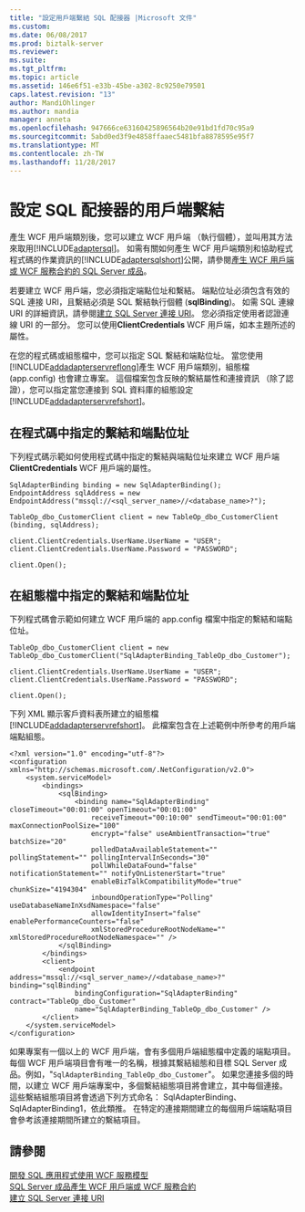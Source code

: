 ```yaml
---
title: "設定用戶端繫結 SQL 配接器 |Microsoft 文件"
ms.custom: 
ms.date: 06/08/2017
ms.prod: biztalk-server
ms.reviewer: 
ms.suite: 
ms.tgt_pltfrm: 
ms.topic: article
ms.assetid: 146e6f51-e33b-45be-a302-8c9250e79501
caps.latest.revision: "13"
author: MandiOhlinger
ms.author: mandia
manager: anneta
ms.openlocfilehash: 947666ce63160425896564b20e91bd1fd70c95a9
ms.sourcegitcommit: 5abd0ed3f9e4858ffaaec5481bfa8878595e95f7
ms.translationtype: MT
ms.contentlocale: zh-TW
ms.lasthandoff: 11/28/2017
---
```

# <a name="configure-a-client-binding-for-the-sql-adapter"></a>設定 SQL 配接器的用戶端繫結
產生 WCF 用戶端類別後，您可以建立 WCF 用戶端 （執行個體），並叫用其方法來取用[!INCLUDE[adaptersql](../../includes/adaptersql-md.md)]。 如需有關如何產生 WCF 用戶端類別和協助程式程式碼的作業資訊的[!INCLUDE[adaptersqlshort](../../includes/adaptersqlshort-md.md)]公開，請參閱[產生 WCF 用戶端或 WCF 服務合約的 SQL Server 成品](../../adapters-and-accelerators/adapter-sql/generate-a-wcf-client-or-wcf-service-contract-for-sql-server-artifacts.md)。  
  
 若要建立 WCF 用戶端，您必須指定端點位址和繫結。 端點位址必須包含有效的 SQL 連接 URI，且繫結必須是 SQL 繫結執行個體 (**sqlBinding**)。 如需 SQL 連線 URI 的詳細資訊，請參閱[建立 SQL Server 連接 URI](../../adapters-and-accelerators/adapter-sql/create-the-sql-server-connection-uri.md)。 您必須指定使用者認證連線 URI 的一部分。 您可以使用**ClientCredentials** WCF 用戶端，如本主題所述的屬性。  
  
 在您的程式碼或組態檔中，您可以指定 SQL 繫結和端點位址。 當您使用[!INCLUDE[addadapterservreflong](../../includes/addadapterservreflong-md.md)]產生 WCF 用戶端類別，組態檔 (app.config) 也會建立專案。 這個檔案包含反映的繫結屬性和連接資訊 （除了認證），您可以指定當您連接到 SQL 資料庫的組態設定[!INCLUDE[addadapterservrefshort](../../includes/addadapterservrefshort-md.md)]。  
  
## <a name="specifying-the-binding-and-endpoint-address-in-code"></a>在程式碼中指定的繫結和端點位址  
 下列程式碼示範如何使用程式碼中指定的繫結與端點位址來建立 WCF 用戶端**ClientCredentials** WCF 用戶端的屬性。  
  
```  
SqlAdapterBinding binding = new SqlAdapterBinding();  
EndpointAddress sqlAddress = new EndpointAddress("mssql://<sql_server_name>//<database_name>?");  
  
TableOp_dbo_CustomerClient client = new TableOp_dbo_CustomerClient (binding, sqlAddress);  
  
client.ClientCredentials.UserName.UserName = "USER";  
client.ClientCredentials.UserName.Password = "PASSWORD";  
  
client.Open();  
```  
  
## <a name="specifying-the-binding-and-endpoint-address-in-a-configuration-file"></a>在組態檔中指定的繫結和端點位址  
 下列程式碼會示範如何建立 WCF 用戶端的 app.config 檔案中指定的繫結和端點位址。  
  
```  
TableOp_dbo_CustomerClient client = new TableOp_dbo_CustomerClient("SqlAdapterBinding_TableOp_dbo_Customer");  
  
client.ClientCredentials.UserName.UserName = "USER";  
client.ClientCredentials.UserName.Password = "PASSWORD";  
  
client.Open();  
```  
  
 下列 XML 顯示客戶資料表所建立的組態檔[!INCLUDE[addadapterservrefshort](../../includes/addadapterservrefshort-md.md)]。 此檔案包含在上述範例中所參考的用戶端端點組態。  
  
```  
<?xml version="1.0" encoding="utf-8"?>  
<configuration xmlns="http://schemas.microsoft.com/.NetConfiguration/v2.0">  
    <system.serviceModel>  
        <bindings>  
            <sqlBinding>  
                <binding name="SqlAdapterBinding" closeTimeout="00:01:00" openTimeout="00:01:00"  
                    receiveTimeout="00:10:00" sendTimeout="00:01:00" maxConnectionPoolSize="100"  
                    encrypt="false" useAmbientTransaction="true" batchSize="20"  
                    polledDataAvailableStatement="" pollingStatement="" pollingIntervalInSeconds="30"  
                    pollWhileDataFound="false" notificationStatement="" notifyOnListenerStart="true"  
                    enableBizTalkCompatibilityMode="true" chunkSize="4194304"  
                    inboundOperationType="Polling" useDatabaseNameInXsdNamespace="false"  
                    allowIdentityInsert="false" enablePerformanceCounters="false"  
                    xmlStoredProcedureRootNodeName="" xmlStoredProcedureRootNodeNamespace="" />  
            </sqlBinding>  
        </bindings>  
        <client>  
            <endpoint address="mssql://<sql_server_name>//<database_name>?" binding="sqlBinding"  
                bindingConfiguration="SqlAdapterBinding" contract="TableOp_dbo_Customer"  
                name="SqlAdapterBinding_TableOp_dbo_Customer" />  
        </client>  
    </system.serviceModel>  
</configuration>  
```  
  
 如果專案有一個以上的 WCF 用戶端，會有多個用戶端組態檔中定義的端點項目。 每個 WCF 用戶端項目會有唯一的名稱，根據其繫結組態和目標 SQL Server 成品。例如，"`SqlAdapterBinding_TableOp_dbo_Customer`"。 如果您連接多個的時間，以建立 WCF 用戶端專案中，多個繫結組態項目將會建立，其中每個連接。 這些繫結組態項目將會透過下列方式命名： SqlAdapterBinding、 SqlAdapterBinding1，依此類推。 在特定的連接期間建立的每個用戶端端點項目會參考該連接期間所建立的繫結項目。  
  
## <a name="see-also"></a>請參閱  
[開發 SQL 應用程式使用 WCF 服務模型](../../adapters-and-accelerators/adapter-sql/develop-sql-applications-using-the-wcf-service-model.md)   
 [SQL Server 成品產生 WCF 用戶端或 WCF 服務合約](../../adapters-and-accelerators/adapter-sql/generate-a-wcf-client-or-wcf-service-contract-for-sql-server-artifacts.md)   
[建立 SQL Server 連接 URI](../../adapters-and-accelerators/adapter-sql/create-the-sql-server-connection-uri.md)